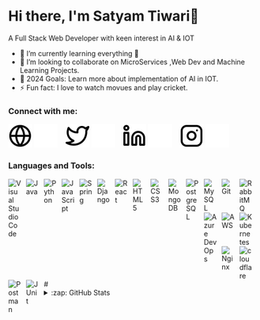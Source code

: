 # Hi there, I'm Satyam Tiwari👋 
A Full Stack Web Developer with keen interest in AI & IOT

- 🌱 I’m currently learning everything 🤣
- 👯  I’m looking to collaborate on MicroServices ,Web Dev and Machine Learning Projects.
- 🥅 2024 Goals: Learn more about implementation of AI in IOT.
- ⚡ Fun fact: I love to watch movues and play cricket.
### Connect with me:

[![website](./img/globe-light.svg)](https://satyamtiwari.xyz#gh-light-mode-only)
[![website](./img/globe-dark.svg)](https://satyamtiwari.xyz#gh-dark-mode-only)
&nbsp;&nbsp;
[![website](./img/twitter-light.svg)](https://twitter.com/Satyam__tiwari#gh-light-mode-only)
[![website](./img/twitter-dark.svg)](https://twitter.com/Satyam__tiwari#gh-dark-mode-only)
&nbsp;&nbsp;
[![website](./img/linkedin-light.svg)](https://linkedin.com/in/satyamtiwari198#gh-light-mode-only)
[![website](./img/linkedin-dark.svg)](https://linkedin.com/in/satyamtiwari198#gh-dark-mode-only)
&nbsp;&nbsp;
[![website](./img/instagram-light.svg)](https://instagram.com/satyam_.tiwari#gh-light-mode-only)
[![website](./img/instagram-dark.svg)](https://instagram.com/satyam_.tiwari#gh-dark-mode-only)

### Languages and Tools:


<img align="left" alt="Visual Studio Code" width="26px" src="https://cdn.jsdelivr.net/gh/devicons/devicon/icons/vscode/vscode-original.svg" style="padding-right:10px;" />
<img align="left" alt="Java" width="26px" src="https://cdn.jsdelivr.net/gh/devicons/devicon/icons/java/java-original.svg" style="padding-right:10px;" />
<img align="left" alt="Python" width="26px" src="https://cdn.jsdelivr.net/gh/devicons/devicon/icons/python/python-original.svg" style="padding-right:10px;" />
<img align="left" alt="JavaScript" width="26px" src="https://cdn.jsdelivr.net/gh/devicons/devicon/icons/javascript/javascript-original.svg" style="padding-right:10px;" />
<img align="left" alt="Spring" width="26px" src="https://cdn.jsdelivr.net/gh/devicons/devicon/icons/spring/spring-original.svg" style="padding-right:10px;" />
<img align="left" alt="Django" width="26px" src="https://cdn.jsdelivr.net/gh/devicons/devicon/icons/django/django-plain.svg" style="padding-right:10px;" />
<img align="left" alt="React" width="26px" src="https://cdn.jsdelivr.net/gh/devicons/devicon/icons/react/react-original.svg" style="padding-right:10px;" />
<img align="left" alt="HTML5" width="26px" src="https://cdn.jsdelivr.net/gh/devicons/devicon/icons/html5/html5-original.svg" style="padding-right:10px;" />
<img align="left" alt="CSS3" width="26px" src="https://cdn.jsdelivr.net/gh/devicons/devicon/icons/css3/css3-original.svg" style="padding-right:10px;" />
<img align="left" alt="MongoDB" width="26px" src="https://cdn.jsdelivr.net/gh/devicons/devicon/icons/mongodb/mongodb-original.svg" style="padding-right:10px;" />
<img align="left" alt="PostgreSQL" width="26px" src="https://cdn.jsdelivr.net/gh/devicons/devicon/icons/postgresql/postgresql-original.svg" style="padding-right:10px;" />
<img align="left" alt="MySQL" width="26px" src="https://cdn.jsdelivr.net/gh/devicons/devicon/icons/mysql/mysql-original.svg" style="padding-right:10px;" />
<img align="left" alt="Git" width="26px" src="https://cdn.jsdelivr.net/gh/devicons/devicon/icons/git/git-original.svg" style="padding-right:10px;" />
<img align="left" alt="RabbitMQ" width="26px" src="https://cdn.jsdelivr.net/gh/devicons/devicon/icons/rabbitmq/rabbitmq-original.svg" style="padding-right:10px;" />
<img align="left" alt="Azure DevOps" width="26px" src="https://cdn.jsdelivr.net/gh/devicons/devicon/icons/azuredevops/azuredevops-original.svg" style="padding-right:10px;" />
<img align="left" alt="AWS" width="26px" src="https://cdn.jsdelivr.net/gh/devicons/devicon/icons/amazonwebservices/amazonwebservices-plain-wordmark.svg" style="padding-right:10px;" />
<img align="left" alt="Kubernetes" width="26px" src="https://cdn.jsdelivr.net/gh/devicons/devicon/icons/kubernetes/kubernetes-plain-wordmark.svg" style="padding-right:10px;" />
<img align="left" alt="Nginx" width="26px" src="https://cdn.jsdelivr.net/gh/devicons/devicon/icons/nginx/nginx-original.svg" style="padding-right:10px;" />
<img align="left" alt="cloudflare" width="26px" src="https://cdn.jsdelivr.net/gh/devicons/devicon/icons/cloudflare/cloudflare-original.svg" style="padding-right:10px;" />
<img align="left" alt="Postman" width="26px" src="https://cdn.jsdelivr.net/gh/devicons/devicon/icons/postman/postman-original.svg" style="padding-right:10px;" />
<img align="left" alt="JUnit" width="26px" src="https://cdn.jsdelivr.net/gh/devicons/devicon/icons/junit/junit-original.svg" style="padding-right:10px;" />
<br/>
<br/>
<br/>
#

<details>
  <summary>:zap: GitHub Stats</summary>



</details>

[website]: https://satyamtiwari.xyz
[twitter]: https://twitter.com/Satyam__tiwari
[instagram]: https://www.instagram.com/satyam_.tiwari
[linkedin]: https://www.linkedin.com/in/satyamtiwari198
